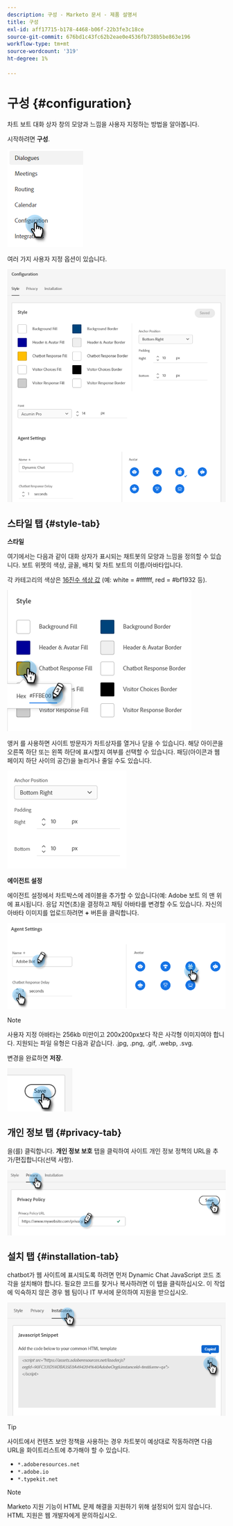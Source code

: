 ```yaml
---
description: 구성 - Marketo 문서 - 제품 설명서
title: 구성
exl-id: aff17715-b178-4468-b06f-22b3fe3c18ce
source-git-commit: 676bd1c43fc62b2eae0e4536fb738b5be863e196
workflow-type: tm+mt
source-wordcount: '319'
ht-degree: 1%

---
```


# 구성 {#configuration}

차트 보트 대화 상자 창의 모양과 느낌을 사용자 지정하는 방법을 알아봅니다.

시작하려면 **구성**.

![](assets/configuration-1.png)

여러 가지 사용자 지정 옵션이 있습니다.

![](assets/configuration-2.png)

## 스타일 탭 {#style-tab}

**스타일**

여기에서는 다음과 같이 대화 상자가 표시되는 채트봇의 모양과 느낌을 정의할 수 있습니다. 보트 위젯의 색상, 글꼴, 배치 및 차트 보트의 이름/아바타입니다.

각 카테고리의 색상은 [16진수 색상 값](https://color.adobe.com/create/color-wheel) (예: white = #ffffff, red = #bf1932 등).

![](assets/configuration-3.png)

앵커 를 사용하면 사이트 방문자가 차트상자를 열거나 닫을 수 있습니다. 해당 아이콘을 오른쪽 하단 또는 왼쪽 하단에 표시할지 여부를 선택할 수 있습니다. 패딩(아이콘과 웹 페이지 하단 사이의 공간)을 늘리거나 줄일 수도 있습니다.

![](assets/configuration-4.png)

**에이전트 설정**

에이전트 설정에서 차트박스에 레이블을 추가할 수 있습니다(예: Adobe 보트 의 맨 위에 표시됩니다. 응답 지연(초)을 결정하고 채팅 아바타를 변경할 수도 있습니다. 자신의 아바타 이미지를 업로드하려면 **+** 버튼을 클릭합니다.

![](assets/configuration-5.png)

>[!NOTE]
>
>사용자 지정 아바타는 256kb 미만이고 200x200px보다 작은 사각형 이미지여야 합니다. 지원되는 파일 유형은 다음과 같습니다. .jpg, .png, .gif, .webp, .svg.

변경을 완료하면 **저장**.

![](assets/configuration-6.png)

## 개인 정보 탭 {#privacy-tab}

을(를) 클릭합니다. **개인 정보 보호** 탭을 클릭하여 사이트 개인 정보 정책의 URL을 추가/편집합니다(선택 사항).

![](assets/configuration-7.png)

## 설치 탭 {#installation-tab}

chatbot가 웹 사이트에 표시되도록 하려면 먼저 Dynamic Chat JavaScript 코드 조각을 설치해야 합니다. 필요한 코드를 찾거나 복사하려면 이 탭을 클릭하십시오. 이 작업에 익숙하지 않은 경우 웹 팀이나 IT 부서에 문의하여 지원을 받으십시오.

![](assets/configuration-8.png)

>[!TIP]
>
>사이트에서 컨텐츠 보안 정책을 사용하는 경우 차트봇이 예상대로 작동하려면 다음 URL을 화이트리스트에 추가해야 할 수 있습니다.
>
>* `*.adoberesources.net`
>* `*.adobe.io`
>* `*.typekit.net`


>[!NOTE]
>
>Marketo 지원 기능이 HTML 문제 해결을 지원하기 위해 설정되어 있지 않습니다. HTML 지원은 웹 개발자에게 문의하십시오.
